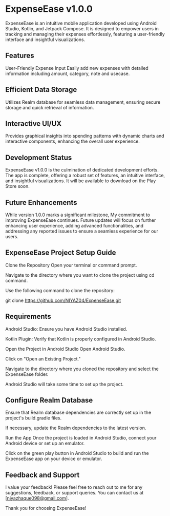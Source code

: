 # ExpenseEase v1.0.0
ExpenseEase is an intuitive mobile application developed using Android Studio, Kotlin, and Jetpack Compose. It is designed to empower users in tracking and managing their expenses effortlessly, featuring a user-friendly interface and insightful visualizations.

## Features
User-Friendly Expense Input
Easily add new expenses with detailed information including amount, category, note  and usecase.

## Efficient Data Storage
Utilizes Realm database for seamless data management, ensuring secure storage and quick retrieval of information.

## Interactive UI/UX
Provides graphical insights into spending patterns with dynamic charts and interactive components, enhancing the overall user experience.

## Development Status
ExpenseEase v1.0.0 is the culmination of dedicated development efforts. The app is complete, offering a robust set of features, an intuitive interface, and insightful visualizations. It will be available to download on the Play Store soon.

## Future Enhancements
While version 1.0.0 marks a significant milestone, My commitment to improving ExpenseEase continues. Future updates will focus on further enhancing user experience, adding advanced functionalities, and addressing any reported issues to ensure a seamless experience for our users.


## ExpenseEase Project Setup Guide
Clone the Repository
Open your terminal or command prompt.

Navigate to the directory where you want to clone the project using cd <directory-path> command.

Use the following command to clone the repository:

git clone https://github.com/NIYAZ04/ExpenseEase.git

## Requirements
Android Studio: Ensure you have Android Studio installed.

Kotlin Plugin: Verify that Kotlin is properly configured in Android Studio.

Open the Project in Android Studio
Open Android Studio.

Click on "Open an Existing Project."

Navigate to the directory where you cloned the repository and select the ExpenseEase folder.

Android Studio will take some time to set up the project.

## Configure Realm Database
Ensure that Realm database dependencies are correctly set up in the project's build.gradle files.

If necessary, update the Realm dependencies to the latest version.

Run the App
Once the project is loaded in Android Studio, connect your Android device or set up an emulator.

Click on the green play button in Android Studio to build and run the ExpenseEase app on your device or emulator.


## Feedback and Support
I value your feedback! Please feel free to reach out to me for any suggestions, feedback, or support queries. You can contact us at [niyazhaque098@gmail.com].

Thank you for choosing ExpenseEase!

